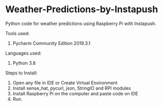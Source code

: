 # Weather-Predictions-by-Instapush

Python code for weather predictions using Raspberry Pi with Instapush.

Tools used:
1. Pycharm Community Edition 2019.3.1

Languages used:
1. Python 3.8

Steps to Install:
1. Open any file in IDE or Create Virtual Environment
2. Install sense_hat, pycurl, json, StringIO and RPI modules
3. Install Raspberry Pi on the computer and paste code on IDE
4. Run.
